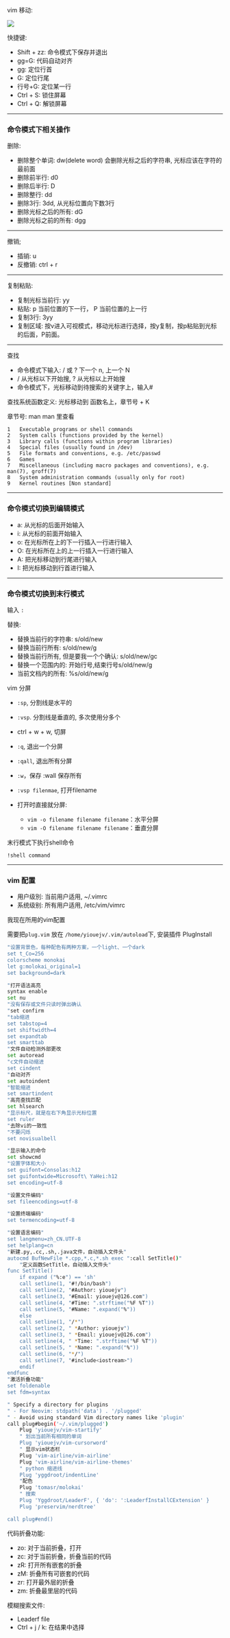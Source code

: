 vim 移动:

<img src="./images/vim_move.png">

快捷键:

- Shift + zz: 命令模式下保存并退出
- gg=G: 代码自动对齐
- gg: 定位行首
- G: 定位行尾
- 行号+G: 定位某一行
- Ctrl + S: 锁住屏幕
- Ctrl + Q: 解锁屏幕

--------------------------------------------------

### 命令模式下相关操作

删除:

- 删除整个单词: dw(delete word) 会删除光标之后的字符串, 光标应该在字符的最前面 
- 删除前半行: d0
- 删除后半行: D
- 删除整行: dd
- 删除3行: 3dd, 从光标位置向下数3行
- 删除光标之后的所有: dG
- 删除光标之前的所有: dgg

--------------------------------------------------

撤销;

- 插销: u
- 反撤销: ctrl + r


--------------------------------------------------

复制粘贴:

- 复制光标当前行: yy
- 粘贴: p 当前位置的下一行， P 当前位置的上一行
- 复制3行: 3yy
- 复制区域: 按v进入可视模式，移动光标进行选择，按y复制，按p粘贴到光标的后面，P前面。

--------------------------------------------------


查找

- 命令模式下输入: / 或 ?   下一个 n, 上一个 N
- / 从光标以下开始搜, ? 从光标以上开始搜
- 命令模式下，光标移动到待搜索的关键字上，输入#


查找系统函数定义: 光标移动到 函数名上，章节号 + K

章节号: man man 里查看

```
1   Executable programs or shell commands
2   System calls (functions provided by the kernel)
3   Library calls (functions within program libraries)
4   Special files (usually found in /dev)
5   File formats and conventions, e.g. /etc/passwd
6   Games
7   Miscellaneous (including macro packages and conventions), e.g. man(7), groff(7)
8   System administration commands (usually only for root)
9   Kernel routines [Non standard]
```

-------------------------------------------------------

### 命令模式切换到编辑模式

- a: 从光标的后面开始输入
- i: 从光标的前面开始输入
- o: 在光标所在上的下一行插入一行进行输入
- O: 在光标所在上的上一行插入一行进行输入
- A: 把光标移动到行尾进行输入
- I: 把光标移动到行首进行输入


-------------------------------------------------------
### 命令模式切换到末行模式

输入 `:`

替换:

- 替换当前行的字符串: s/old/new
- 替换当前行所有: s/old/new/g
- 替换当前行所有, 但是要我一个个确认: s/old/new/gc
- 替换一个范围内的: 开始行号,结束行号s/old/new/g
- 当前文档内的所有: %s/old/new/g


vim 分屏

- `:sp`, 分割线是水平的
- `:vsp`. 分割线是垂直的, 多次使用分多个
- ctrl + w + w, 切屏
- `:q`, 退出一个分屏
- `:qall`, 退出所有分屏
- `:w`，保存 :wall 保存所有
- `:vsp filenmae`, 打开filename
- 打开时直接就分屏: 

	- `vim -o filename filename filename`：水平分屏
	- `vim -O filename filename filename`：垂直分屏


末行模式下执行shell命令

`!shell command`

-------------------------------------------------------

### vim 配置

- 用户级別: 当前用户适用, ~/.vimrc
- 系统级别: 所有用户适用, /etc/vim/vimrc

我现在所用的vim配置

需要把`plug.vim` 放在 `/home/yiouejv/.vim/autoload`下, 安装插件 PlugInstall

```sh
"设置背景色，每种配色有两种方案，一个light、一个dark
set t_Co=256
colorscheme monokai
let g:molokai_original=1
set background=dark

"打开语法高亮
syntax enable
set nu  
"没有保存或文件只读时弹出确认
"set confirm
"tab缩进
set tabstop=4
set shiftwidth=4
set expandtab
set smarttab
"文件自动检测外部更改
set autoread   
"c文件自动缩进
set cindent
"自动对齐
set autoindent
"智能缩进
set smartindent
"高亮查找匹配
set hlsearch
"显示标尺，就是在右下角显示光标位置
set ruler
"去除vi的一致性
"不要闪烁
set novisualbell

"显示输入的命令
set showcmd
"设置字体和大小
set guifont=Consolas:h12
set guifontwide=Microsoft\ YaHei:h12
set encoding=utf-8

"设置文件编码"
set fileencodings=utf-8

"设置终端编码"
set termencoding=utf-8

"设置语言编码"
set langmenu=zh_CN.UTF-8
set helplang=cn
"新建.py,.cc,.sh,.java文件，自动插入文件头"
autocmd BufNewFile *.cpp,*.c,*.sh exec ":call SetTitle()"
    "定义函数SetTitle，自动插入文件头"
func SetTitle()
    if expand ("%:e") == 'sh'
    call setline(1, "#!/bin/bash")
    call setline(2, "#Author: yiouejv")
    call setline(3, "#Email: yiouejv@126.com")
    call setline(4, "#Time: ".strftime("%F %T"))
    call setline(5, "#Name: ".expand("%"))
    else
    call setline(1, "/*")
    call setline(2, " *Author: yiouejv")
    call setline(3, " *Email: yiouejv@126.com")
    call setline(4, " *Time: ".strftime("%F %T"))
    call setline(5, " *Name: ".expand("%"))
    call setline(6, "*/")
    call setline(7, "#include<iostream>")
    endif
endfunc
"激活折叠功能"
set foldenable
set fdm=syntax

" Specify a directory for plugins
" - For Neovim: stdpath('data') . '/plugged'
" - Avoid using standard Vim directory names like 'plugin'
call plug#begin('~/.vim/plugged')
    Plug 'yiouejv/vim-startify'
    " 划出当前所有相同的单词
    Plug 'yiouejv/vim-cursorword'
    " 显示vim状态栏
    Plug 'vim-airline/vim-airline'
    Plug 'vim-airline/vim-airline-themes'
    " python 缩进线
    Plug 'yggdroot/indentLine'
    "配色
    Plug 'tomasr/molokai' 
    " 搜索
    Plug 'Yggdroot/LeaderF', { 'do': ':LeaderfInstallCExtension' }
    Plug 'preservim/nerdtree'

call plug#end()
```

代码折叠功能:

- zo: 对于当前折叠，打开
- zc: 对于当前折叠，折叠当前的代码
- zR: 打开所有嵌套的折叠
- zM: 折叠所有可嵌套的代码
- zr: 打开最外层的折叠
- zm: 折叠最里层的代码


模糊搜索文件:

- Leaderf file
- Ctrl + j / k: 在结果中选择

